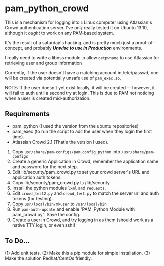 pam_python_crowd
================

This is a mechanism for logging into a Linux computer using Atlassian's Crowd authentication server.  I've only really tested it on Ubuntu 13.10, although it *ought* to work on any PAM-based system.

It's the result of a saturday's hacking, and is pretty much just a proof-of-concept, and probably ***Unwise to use in Production*** environments.

I really need to write a libnss module to allow `getpwname` to use Atlassian for retrieving user and group information.

Currently, if the user doesn't have a matching account in /etc/passwd, one will be created via potentially unsafe use of `pam_exec.so`.

NOTE: If the user doesn't yet exist locally, it will be created -- however, it will fail to auth until a second try at login. This is due to PAM not noticing when a user is created mid-authorization.

Requirements
------------

* pam_python (I used the version from the ubuntu repositories)
* pam_exec (to run the script to add the user when they login the first time).
* Atlassian Crowd 2.1 (That's the version I used).

1. Copy `usr/share/pam-configs/pam_config_python` into `/usr/share/pam-configs`
1. Create a generic Application in Crowd, remember the application name and password for the next step.
1. Edit lib/security/pam_crowd.py to set your crowd server's URL and application auth tokens.
1. Copy lib/security/pam_crowd.py to /lib/security
1. Install the python modules `lxml` and `requests`.
1. Edit `crowd_test2.py` and `crowd_test.py` to match the server url and auth tokens (for testing).
1. Copy `usr/local/bin/mkuser` to `/usr/local/bin`
1. Run `pam-auth-update` and enable "PAM_Python Module with pam_crowd.py".  Save the config.
1. Create a user in Crowd, and try logging in as them (should work as a native TTY login, or even ssh!)

To Do...
--------
(1) Add unit tests.
(2) Make this a pip module for simple installation.
(3) Make the solution Redhat/CentOs friendly.